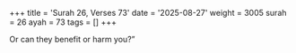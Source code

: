 +++
title = 'Surah 26, Verses 73'
date = '2025-08-27'
weight = 3005
surah = 26
ayah = 73
tags = []
+++

Or can they benefit or harm you?”